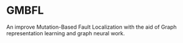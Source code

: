 # GMBFL
An improve Mutation-Based Fault Localization with the aid of Graph representation learning and graph neural work.
